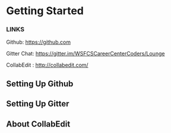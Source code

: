 # Getting Started

### LINKS

Github: https://github.com 

Gitter Chat: https://gitter.im/WSFCSCareerCenterCoders/Lounge 

CollabEdit : http://collabedit.com/


## Setting Up Github

## Setting Up Gitter

## About CollabEdit


